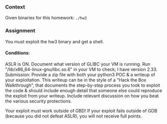 ### Context
Given binaries for this homework:
`./hw3`

### Assignment
You must exploit the hw3 binary and get a shell.  

#### Conditions:

ASLR is ON.
Document what version of GLIBC your VM is running. Run "/lib/x86_64-linux-gnu/libc.so.6" in your VM to check; I have version 2.33.
Submission: Provide a zip file with both your python3 POC & a writeup of your exploitation.  This writeup can be in the style of a "Hack the Box Walkthrough", that documents the step-by-step process you took to exploit the code & should include enough detail that someone else could reproduce the exploit from your writeup.  Include relevant discussion on how you beat the various security protections.

Your exploit must work outside of GBD!  If your exploit fails outside of GDB (because you did not defeat ASLR), you will not receive full points.